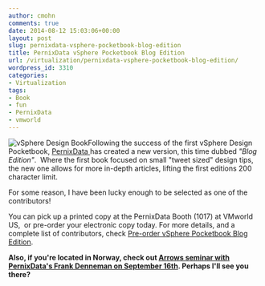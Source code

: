 ```yaml
---
author: cmohn
comments: true
date: 2014-08-12 15:03:06+00:00
layout: post
slug: pernixdata-vsphere-pocketbook-blog-edition
title: PernixData vSphere Pocketbook Blog Edition
url: /virtualization/pernixdata-vsphere-pocketbook-blog-edition/
wordpress_id: 3310
categories:
- Virtualization
tags:
- Book
- fun
- PernixData
- vmworld
---
```


![vSphere Design Book](http://vninja.net/wordpress/wp-content/uploads/2014/08/vSphere_design_book_Front_246px-182x300.png)Following the success of the first vSphere Design Pocketbook, [PernixData ](http://pernixdata.com)has created a new version, this time dubbed _"Blog Edition"_.  Where the first book focused on small "tweet sized" design tips, the new one allows for more in-depth articles, lifting the first editions 200 character limit.

For some reason, I have been lucky enough to be selected as one of the contributors!

You can pick up a printed copy at the PernixData Booth (1017) at VMworld US,  or pre-order your electronic copy today.
For more details, and a complete list of contributors, check [Pre-order vSphere Pocketbook Blog Edition](http://frankdenneman.nl/2014/08/07/pre-order-vsphere-pocketbook-blog-edition/).

**Also, if you're located in Norway, check out [Arrows seminar with PernixData's Frank Denneman on September 16th](https://ecs-no.arrow.com/produsenter/PernixData/Aktiviteter/Sider/Seminar-med-teknologiguru-Frank-Denneman-16-september.aspx). Perhaps I'll see you there?**
